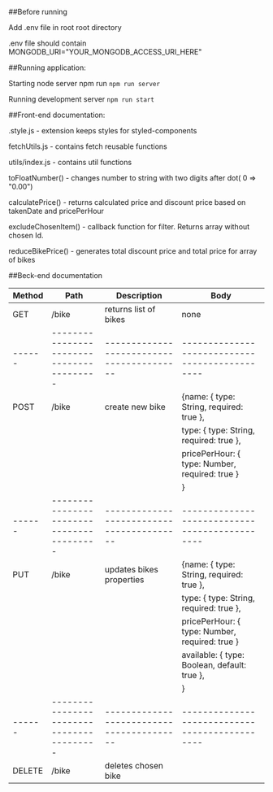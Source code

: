 ##Before running 

Add .env file in root root directory

.env file should contain MONGODB_URI="YOUR_MONGODB_ACCESS_URI_HERE"

##Running application:

Starting node server npm run `npm run server`

Running development server `npm run start`


##Front-end documentation:

.style.js - extension keeps styles for styled-components

fetchUtils.js - contains fetch reusable functions  

utils/index.js - contains util functions

toFloatNumber() - changes number to string with two digits after dot( 0 => "0.00")

calculatePrice() - returns calculated price and discount price based on takenDate and pricePerHour

excludeChosenItem() - callback function for filter. Returns array without chosen Id.
   
reduceBikePrice() - generates total discount price and total price for array of bikes 


##Beck-end documentation

| Method | Path                                      |Description                                | Body                                           |
| ------ | ----------------------------------------- | ----------------------------------------- | ---------------------------------------------- |
| GET    | /bike                                     | returns list of bikes                     | none                                           |
| ------ | ----------------------------------------- | ----------------------------------------- | ---------------------------------------------- |
| POST   | /bike                                     | create new bike                           | {name: { type: String, required: true },       |
|        |                                           |                                           |  type: { type: String, required: true },       |
|        |                                           |                                           |  pricePerHour: { type: Number, required: true }|
|        |                                           |                                           | }                                              |
| ------ | ----------------------------------------- | ----------------------------------------- | ---------------------------------------------- |
| PUT    | /bike                                     | updates bikes properties                  | {name: { type: String, required: true },       |
|        |                                           |                                           |  type: { type: String, required: true },       |
|        |                                           |                                           |  pricePerHour: { type: Number, required: true }|
|        |                                           |                                           |  available: { type: Boolean, default: true },  |
|        |                                           |                                           | }                                              |
| ------ | ----------------------------------------- | ----------------------------------------- | ---------------------------------------------- |
| DELETE | /bike                                     |  deletes chosen bike